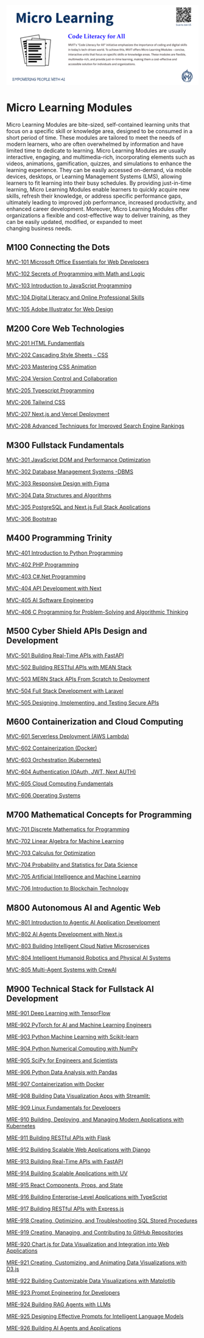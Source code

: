 <img src="mvit-add10.png" alt="Alt Text" >

# Micro Learning Modules
Micro Learning Modules are bite-sized, self-contained learning units that focus on a specific skill or knowledge area, designed to be consumed in a short period of time. These modules are tailored to meet the needs of modern learners, who are often overwhelmed by information and have limited time to dedicate to learning. Micro Learning Modules are usually interactive, engaging, and multimedia-rich, incorporating elements such as videos, animations, gamification, quizzes, and simulations to enhance the learning experience. They can be easily accessed on-demand, via mobile devices, desktops, or Learning Management Systems (LMS), allowing learners to fit learning into their busy schedules. By providing just-in-time learning, Micro Learning Modules enable learners to quickly acquire new skills, refresh their knowledge, or address specific performance gaps, ultimately leading to improved job performance, increased productivity, and enhanced career development. Moreover, Micro Learning Modules offer organizations a flexible and cost-effective way to deliver training, as they can be easily updated, modified, or expanded to meet changing business needs.

## M100 Connecting the Dots

[MVC-101 Microsoft Office Essentials for Web Developers](OMCDEV/Readme.md)

[MVC-102 Secrets of Programming with Math and Logic](SPML/Readme.md)

[MVC-103 Introduction to JavaScript Programming](Introduction_to_JavaScript_Programming/Readme.md)

[MVC-104 Digital Literacy and Online Professional Skills](DLOPS/Readme.md)

[MVC-105 Adobe Illustrator for Web Design](AdobeAi/Readme.md)



## M200 Core Web Technologies

[MVC-201 HTML Fundamentlals](HTML_Fundamentals/Readme.md)

[MVC-202 Cascading Style Sheets - CSS](CSS/Readme.md)

[MVC-203 Mastering CSS Animation](CSSAnimation/Readme.md)

[MVC-204 Version Control and Collaboration](VCS/Readme.md)

[MVC-205 Typescript Programming](TS/Readme.md)

[MVC-206 Tailwind CSS](TW/Readme.md)

[MVC-207 Next.js and Vercel Deployment](NextVercel/Readme.md)

[MVC-208 Advanced Techniques for Improved Search Engine Rankings](SEO/Readme.md)




## M300 Fullstack Fundamentals

[MVC-301 JavaScript DOM and Performance Optimization](DOM/Readme.md)

[MVC-302 Database Management Systems -DBMS](DBMS/Readme.md)

[MVC-303 Responsive Design with Figma](RDS/Readme.md)

[MVC-304 Data Structures and Algorithms](DSA/Readme.md)

[MVC-305 PostgreSQL and Next.js Full Stack Applications](PsqlNext/Readme.md)

[MVC-306 Bootstrap](Bootstrap/Readme.md)


## M400 Programming Trinity

[MVC-401 Introduction to Python Programming](Introduction_to_Python_Programming/Readme.md)

[MVC-402 PHP Programming](PHP/Readme.md)

[MVC-403 C#.Net Programming](Csharp/Readme.md)

[MVC-404 API Development with Next](APINext/Readme.md)

[MVC-405 AI Software Engineering](AISE/Readme.md)

[MVC-406 C Programming for Problem-Solving and Algorithmic Thinking](CLang/Readme.md)


## M500 Cyber Shield APIs Design and Development

[MVC-501 Building Real-Time APIs with FastAPI](MVC501/Readme.md)

[MVC-502 Building RESTful APIs with MEAN Stack](MVC502/Readme.md)

[MVC-503 MERN Stack APIs From Scratch to Deployment](MVC503/Readme.md)

[MVC-504 Full Stack Development with Laravel](MVC504/Readme.md)

[MVC-505 Designing, Implementing, and Testing Secure APIs](MVC505/Readme.md)


## M600 Containerization and Cloud Computing

[MVC-601 Serverless Deployment (AWS Lambda)]()

[MVC-602 Containerization (Docker)]()

[MVC-603 Orchestration (Kubernetes)]()

[MVC-604 Authentication (OAuth, JWT, Next AUTH)]()

[MVC-605 Cloud Computing Fundamentals](CCF/Readme.md)

[MVC-606 Operating Systems]()


## M700 Mathematical Concepts for Programming

[MVC-701 Discrete Mathematics for Programming](DMP/Readme.md)

[MVC-702 Linear Algebra for Machine Learning](LAML/Readme.md)

[MVC-703 Calculus for Optimization](CFO/Readme.md)

[MVC-704 Probability and Statistics for Data Science](SDS/Readme.md)

[MVC-705 Artificial Intelligence and Machine Learning]()

[MVC-706 Introduction to Blockchain Technology](BC/Readme.md)


## M800 Autonomous AI and Agentic Web

[MVC-801 Introduction to Agentic AI Application Development](AgenticAI/Readme.md)

[MVC-802 AI Agents Development with Next.js](NextAI/Readme.md)

[MVC-803 Building Intelligent Cloud Native Microservices](Microservices/Readme.md)

[MVC-804 Intelligent Humanoid Robotics and Physical AI Systems](IHR/Readme.md)

[MVC-805 Multi-Agent Systems with CrewAI](CrewAI/Readme.md)


## M900 Technical Stack for Fullstack AI Development

[MRE-901 Deep Learning with TensorFlow](MRE001/Readme.md)

[MRE-902 PyTorch for AI and Machine Learning Engineers](MRE002/Readme.md)

[MRE-903 Python Machine Learning with Scikit-learn](MRE003/Readme.md)

[MRE-904 Python Numerical Computing with NumPy](MRE004/Readme.md)

[MRE-905 SciPy for Engineers and Scientists](MRE005/Readme.md)

[MRE-906 Python Data Analysis with Pandas](MRE907/Readme.md)

[MRE-907 Containerization with Docker](MRE907/Readme.md)

[MRE-908 Building Data Visualization Apps with Streamlit:](MRE008/Readme.md)

[MRE-909 Linux Fundamentals for Developers](MRE009/Readme.md)

[MRE-910 Building, Deploying, and Managing Modern Applications with Kubernetes](MRE010/Readme.md)

[MRE-911 Building RESTful APIs with Flask](MRE011/Readme.md)

[MRE-912 Building Scalable Web Applications with Django](MRE012/Readme.md)

[MRE-913 Building Real-Time APIs with FastAPI](MRE013/Readme.md)

[MRE-914 Building Scalable Applications with UV](MRE014/Readme.md)

[MRE-915 React Components, Props, and State](MRE015/Readme.md)

[MRE-916 Building Enterprise-Level Applications with TypeScript](MRE016/Readme.md)

[MRE-917 Building RESTful APIs with Express.js](MRE017/Readme.md)

[MRE-918 Creating, Optimizing, and Troubleshooting SQL Stored Procedures](MRE018/Readme.md)

[MRE-919 Creating, Managing, and Contributing to GitHub Repositories](MRE020/Readme.md)

[MRE-920 Chart.js for Data Visualization and Integration into Web Applications](MRE021/Readme.md)

[MRE-921 Creating, Customizing, and Animating Data Visualizations with D3.js](MRE022/Readme.md)

[MRE-922 Building Customizable Data Visualizations with Matplotlib](MRE023/Readme.md)

[MRE-923 Prompt Engineering for Developers](MRE101/Readme.md)

[MRE-924 Building RAG Agents with LLMs](MRE301/Readme.md)

[MRE-925 Designing Effective Prompts for Intelligent Language Models](PE/Readme.md)

[MRE-926 Building AI Agents and Applications](AutoGen/Readme.md)

